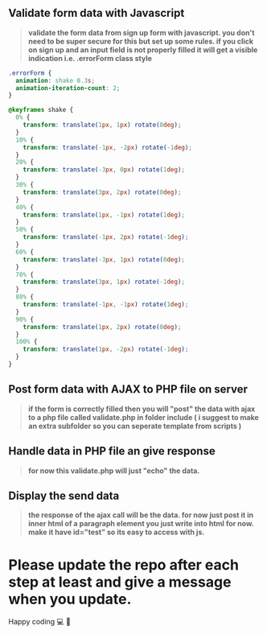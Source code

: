 ## Validate form data with Javascript
>**validate the form data from sign up form with javascript. you don't need to be super secure for this but set up some rules. if you click on sign up and 
>an input field is not properly filled it will get a visible indication i.e.  .errorForm class style**

```css
.errorForm {
  animation: shake 0.3s;
  animation-iteration-count: 2;
}

@keyframes shake {
  0% {
    transform: translate(1px, 1px) rotate(0deg);
  }
  10% {
    transform: translate(-1px, -2px) rotate(-1deg);
  }
  20% {
    transform: translate(-3px, 0px) rotate(1deg);
  }
  30% {
    transform: translate(3px, 2px) rotate(0deg);
  }
  40% {
    transform: translate(1px, -1px) rotate(1deg);
  }
  50% {
    transform: translate(-1px, 2px) rotate(-1deg);
  }
  60% {
    transform: translate(-3px, 1px) rotate(0deg);
  }
  70% {
    transform: translate(3px, 1px) rotate(-1deg);
  }
  80% {
    transform: translate(-1px, -1px) rotate(1deg);
  }
  90% {
    transform: translate(1px, 2px) rotate(0deg);
  }
  100% {
    transform: translate(1px, -2px) rotate(-1deg);
  }
}
```

## Post form data with AJAX to PHP file on server
>**if the form is correctly filled then you will "post" the data with ajax to a php file called validate.php in folder include ( i suggest to make an extra 
>subfolder so you can seperate template from scripts )**

## Handle data in PHP file an give response
>**for now this validate.php will just "echo" the data.**

## Display the send data
>**the response of the ajax call will be the data. for now just post it in inner html of a paragraph element you just write into html for now. make it have 
>id="test" so its easy to access with js.**






# Please update the repo after each step at least and give a message when you update.

Happy coding :computer: :rocket:
